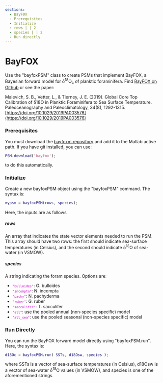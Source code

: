 ```yaml
---
sections:
  - BayFOX
  - Prerequisites
  - Initialize
  - rows | | 2
  - species | | 2
  - Run directly
---
```


# BayFOX

Use the "bayfoxPSM" class to create PSMs that implement BayFOX, a Bayesian forward model for δ<sup>18</sup>O<sub>c</sub> of planktic foraminifera. Find [BayFOX on Github](https://github.com/jesstierney/bayfoxm) or see the paper:

 Malevich, S. B., Vetter, L., & Tierney, J. E. (2019). Global Core Top Calibration of δ18O in Planktic Foraminifera to Sea Surface Temperature. Paleoceanography and Paleoclimatology, 34(8), 1292-1315. [https://doi.org/10.1029/2019PA003576](https://doi.org/10.1029/2019PA003576)

### Prerequisites

You must download the [bayfoxm repository](https://github.com/jesstierney/bayfoxm) and add it to the Matlab active path. If you have git installed, you can use:
```matlab
PSM.download('bayfox');
```
to do this automatically.

### Initialize
Create a new bayfoxPSM object using the "bayfoxPSM" command. The syntax is:
```matlab
mypsm = bayfoxPSM(rows, species);
```
Here, the inputs are as follows

##### rows
An array that indicates the state vector elements needed to run the PSM. This array should have two rows: the first should indicate sea-surface temperatures (in Celsius), and the second should indicate δ<sup>18</sup>O of sea-water (in VSMOW).

##### species
A string indicating the foram species. Options are:

* <code><span style="color:#cc00cc;font-size:0.875em">"bulloides"</span></code>: G. bulloides
* <code><span style="color:#cc00cc;font-size:0.875em">"incompta"</span></code>: N. incompta
* <code><span style="color:#cc00cc;font-size:0.875em">"pachy"</span></code>: N. pachyderma
* <code><span style="color:#cc00cc;font-size:0.875em">"ruber"</span></code>: G. ruber
* <code><span style="color:#cc00cc;font-size:0.875em">"sacculifer"</span></code>: T. sacculifer
* <code><span style="color:#cc00cc;font-size:0.875em">"all"</span></code>: use the pooled annual (non-species specific) model
* <code><span style="color:#cc00cc;font-size:0.875em">"all_sea"</span></code>: use the pooled seasonal (non-species specific) model

### Run Directly

You can run the BayFOX forward model directly using "bayfoxPSM.run". Here, the syntax is:
```matlab
d18Oc = bayfoxPSM.run( SSTs, d18Osw, species );
```
where SSTs is a vector of sea-surface temperatures (in Celsius), d18Osw is a vector of sea-water δ<sup>18</sup>O values (in VSMOW), and species is one of the aforementioned strings.
